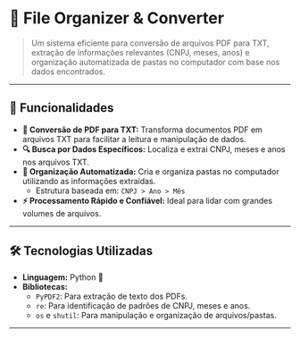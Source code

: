 # 📁 **File Organizer & Converter** 

> Um sistema eficiente para conversão de arquivos PDF para TXT, extração de informações relevantes (CNPJ, meses, anos) e organização automatizada de pastas no computador com base nos dados encontrados.

---

## 🚀 **Funcionalidades**

- **📄 Conversão de PDF para TXT:** Transforma documentos PDF em arquivos TXT para facilitar a leitura e manipulação de dados.
- **🔍 Busca por Dados Específicos:** Localiza e extrai CNPJ, meses e anos nos arquivos TXT.
- **📂 Organização Automatizada:** Cria e organiza pastas no computador utilizando as informações extraídas.
  - Estrutura baseada em: `CNPJ > Ano > Mês`
- **⚡ Processamento Rápido e Confiável:** Ideal para lidar com grandes volumes de arquivos.

---

## 🛠️ **Tecnologias Utilizadas**

- **Linguagem:** Python 🐍
- **Bibliotecas:**
  - `PyPDF2`: Para extração de texto dos PDFs.
  - `re`: Para identificação de padrões de CNPJ, meses e anos.
  - `os` e `shutil`: Para manipulação e organização de arquivos/pastas.

---


